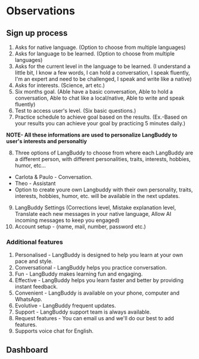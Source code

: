 # Observations

## Sign up process

1. Asks for native language. (Option to choose from multiple languages)
2. Asks for language to be learned. (Option to choose from multiple languages)
3. Asks for the current level in the language to be learned. (I understand a little bit, I know a few words, I can hold a conversation, I speak fluently, I'm an expert and need to be challenged, I speak and write like a native)
4. Asks for interests. (Science, art etc.)
5. Six months goal. (Able have a basic conversation, Able to hold a conversation, Able to chat like a local/native, Able to write and speak fluently)
6. Test to access user's level. (Six basic questions.)
7. Practice schedule to achieve goal based on the results. (Ex.-Based on your results you can achieve your goal by practicing 5 minutes daily.)

**NOTE- All these informations are used to personalize LangBuddy to user's interests and personaltiy**

8. Three options of LangBuddy to choose from where each LangBuddy are a different person, with different personalities, traits, interests, hobbies, humor, etc...
* Carlota & Paulo - Conversation.
* Theo - Assistant
* Option to create youre own Langbuddy with their own personality, traits, interests, hobbies, humor, etc. will be available in the next updates.
9. LangBuddy Settings (Corrections level, Mistake explanation level, Translate each new messages in your native language, Allow AI incoming messages to keep you engaged)
10. Account setup - (name, mail, number, password etc.)

### Additional features

1. Personalised - LangBuddy is designed to help you learn at your own pace and style.
2. Conversational - LangBuddy helps you practice conversation.
3. Fun - LangBuddy makes learning fun and engaging.
4. Effective - LangBuddy helps you learn faster and better by providing instant feedback.
5. Convenient - LangBuddy is available on your phone, computer and WhatsApp.
6. Evolutive - LangBuddy frequent updates.
7. Support - LangBuddy support team is always available.
8. Request features - You can email us and we'll do our best to add features.
9. Supports voice chat for English.

## Dashboard


